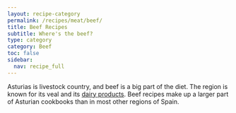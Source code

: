 ```yaml
---
layout: recipe-category
permalink: /recipes/meat/beef/
title: Beef Recipes
subtitle: Where's the beef?
type: category
category: Beef
toc: false
sidebar:
  nav: recipe_full
---
```

Asturias is livestock country, and beef is a big part of the diet. The region is known for its veal and its [dairy products](/culture/products/cheese/). Beef recipes make up a larger part of Asturian cookbooks than in most other regions of Spain.